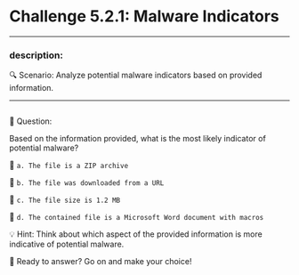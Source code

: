 # **Challenge 5.2.1: Malware Indicators**

---

### **description:**

🔍 Scenario: Analyze potential malware indicators based on provided information.

---
```plaintext

```
🤔 Question:

Based on the information provided, what is the most likely indicator of potential malware?

🔘 ```a. The file is a ZIP archive```

🔘 ```b. The file was downloaded from a URL```

🔘 ```c. The file size is 1.2 MB```

🔘 ```d. The contained file is a Microsoft Word document with macros```

💡 Hint: Think about which aspect of the provided information is more indicative of potential malware.

🚀 Ready to answer? Go on and make your choice!